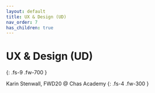 ```yaml
---
layout: default
title: UX & Design (UD)
nav_order: 7
has_children: true
---
```


# UX & Design (UD)
{: .fs-9 .fw-700 }

Karin Stenwall, FWD20 @ Chas Academy
{: .fs-4 .fw-300 }


